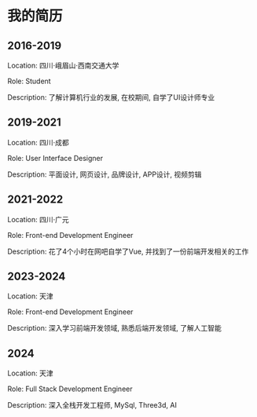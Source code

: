# 我的简历

## 2016-2019

Location: 四川·峨眉山·西南交通大学

Role: Student

Description: 了解计算机行业的发展, 在校期间, 自学了UI设计师专业

## 2019-2021

Location: 四川·成都

Role: User Interface Designer

Description: 平面设计, 网页设计, 品牌设计, APP设计, 视频剪辑

## 2021-2022

Location: 四川·广元

Role: Front-end Development Engineer

Description: 花了4个小时在网吧自学了Vue, 并找到了一份前端开发相关的工作

## 2023-2024

Location: 天津

Role: Front-end Development Engineer

Description: 深入学习前端开发领域, 熟悉后端开发领域, 了解人工智能

## 2024

Location: 天津

Role: Full Stack Development Engineer

Description: 深入全栈开发工程师, MySql, Three3d, AI